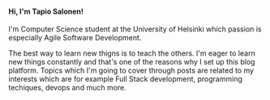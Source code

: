 <!---
<title>All about me and my interests</title>
<description>Hi, I'm Tapio Salonen! I'm currently studying Computer Science at the University of Helsinki.</description>
<name>About me</name>
<group>home</group>
<priority>2</priority>
--->
#### Hi, I'm Tapio Salonen!

I'm Computer Science student at the University of Helsinki which passion is especially Agile Software Development.

The best way to learn new thigns is to teach the others. I'm eager to learn new things constantly and that's one of the reasons why I set up this blog platform. Topics which I'm going to cover through posts are related to my interests which are for example Full Stack development, programming techiques, devops and much more.